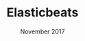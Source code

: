 ---
anchor: Elasticbeat
title: Elasticbeats
image: img/portfolio/elasticbeat.png
description: Test TutorDroid is an android IDE for C language. The source code can be found <a href="https://github.com/ShikherVerma/TutorDroid">here</a>. ESC101 uses Tiny C Compiler and TED Text editor. It also contains tutorial code to help learn programming.
team: Single
date: November 2017
category: ELKB
---